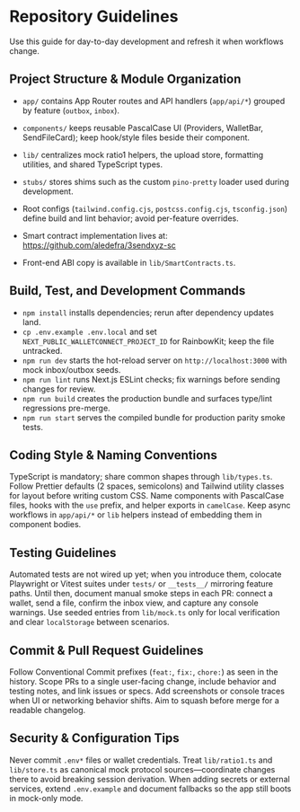 # Repository Guidelines

Use this guide for day-to-day development and refresh it when workflows change.

## Project Structure & Module Organization

- `app/` contains App Router routes and API handlers (`app/api/*`) grouped by feature (`outbox`, `inbox`).
- `components/` keeps reusable PascalCase UI (Providers, WalletBar, SendFileCard); keep hook/style files beside their component.
- `lib/` centralizes mock ratio1 helpers, the upload store, formatting utilities, and shared TypeScript types.
- `stubs/` stores shims such as the custom `pino-pretty` loader used during development.
- Root configs (`tailwind.config.cjs`, `postcss.config.cjs`, `tsconfig.json`) define build and lint behavior; avoid per-feature overrides.

- Smart contract implementation lives at: https://github.com/aledefra/3sendxyz-sc
- Front-end ABI copy is available in `lib/SmartContracts.ts`.

## Build, Test, and Development Commands

- `npm install` installs dependencies; rerun after dependency updates land.
- `cp .env.example .env.local` and set `NEXT_PUBLIC_WALLETCONNECT_PROJECT_ID` for RainbowKit; keep the file untracked.
- `npm run dev` starts the hot-reload server on `http://localhost:3000` with mock inbox/outbox seeds.
- `npm run lint` runs Next.js ESLint checks; fix warnings before sending changes for review.
- `npm run build` creates the production bundle and surfaces type/lint regressions pre-merge.
- `npm run start` serves the compiled bundle for production parity smoke tests.

## Coding Style & Naming Conventions

TypeScript is mandatory; share common shapes through `lib/types.ts`. Follow Prettier defaults (2 spaces, semicolons) and Tailwind utility classes for layout before writing custom CSS. Name components with PascalCase files, hooks with the `use` prefix, and helper exports in `camelCase`. Keep async workflows in `app/api/*` or `lib` helpers instead of embedding them in component bodies.

## Testing Guidelines

Automated tests are not wired up yet; when you introduce them, colocate Playwright or Vitest suites under `tests/` or `__tests__/` mirroring feature paths. Until then, document manual smoke steps in each PR: connect a wallet, send a file, confirm the inbox view, and capture any console warnings. Use seeded entries from `lib/mock.ts` only for local verification and clear `localStorage` between scenarios.

## Commit & Pull Request Guidelines

Follow Conventional Commit prefixes (`feat:`, `fix:`, `chore:`) as seen in the history. Scope PRs to a single user-facing change, include behavior and testing notes, and link issues or specs. Add screenshots or console traces when UI or networking behavior shifts. Aim to squash before merge for a readable changelog.

## Security & Configuration Tips

Never commit `.env*` files or wallet credentials. Treat `lib/ratio1.ts` and `lib/store.ts` as canonical mock protocol sources—coordinate changes there to avoid breaking session derivation. When adding secrets or external services, extend `.env.example` and document fallbacks so the app still boots in mock-only mode.
